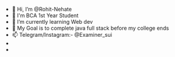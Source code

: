 - 👋 Hi, I’m @Rohit-Nehate
- 👀 I'm BCA 1st Year Student 
- 🌱 I’m currently learning Web dev
- 💞️ My Goal is to complete java full stack before my college ends
- 📫 Telegram/Instagram:- @Examiner_sui
- 
-

<!---
Rohit-Nehate/Rohit-Nehate is a ✨ special ✨ repository because its `README.md` (this file) appears on your GitHub profile.
You can click the Preview link to take a look at your changes.
--->
